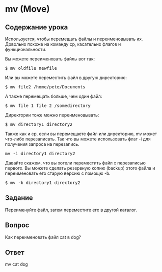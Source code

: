 # mv (Move)

## Содержание урока

Используется, чтобы перемещать файлы и переименовывать их. Довольно похоже на команду cp, касательно флагов и функциональности.

Вы можете переименовать файлы вот так:

<pre>$ mv oldfile newfile</pre>

Или вы можете переместить файл в другую директорию:

<pre>$ mv file2 /home/pete/Documents</pre>

А также перемещать больше, чем один файл:

<pre>$ mv file_1 file_2 /somedirectory</pre>

Директории тоже можно переименовывать:

<pre>$ mv directory1 directory2</pre>

Также как и cp, если вы перемещаете файл или директорию, mv может что-либо перезаписать. Так что вы можете использовать флаг -i для получения запроса на перезапись.

<pre>mv -i directory1 directory2</pre>

Давайте скажем, что вы хотели переместить файл с перезаписью первого. Вы можете сделать резервную копию (backup) этого файла и переименовать его старую версию с помощю -b.

<pre>$ mv -b directory1 directory2</pre>

## Задание

Переименуйте файл, затем переместите его в другой каталог.

## Вопрос

Как переименовать файл cat в dog?

## Ответ

mv cat dog